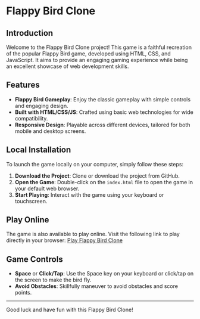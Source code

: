 # Flappy Bird Clone

## Introduction

Welcome to the Flappy Bird Clone project! This game is a faithful recreation of the popular Flappy Bird game, developed using HTML, CSS, and JavaScript. It aims to provide an engaging gaming experience while being an excellent showcase of web development skills.

## Features

- **Flappy Bird Gameplay**: Enjoy the classic gameplay with simple controls and engaging design.
- **Built with HTML/CSS/JS**: Crafted using basic web technologies for wide compatibility.
- **Responsive Design**: Playable across different devices, tailored for both mobile and desktop screens.

## Local Installation

To launch the game locally on your computer, simply follow these steps:

1. **Download the Project**: Clone or download the project from GitHub.
2. **Open the Game**: Double-click on the `index.html` file to open the game in your default web browser.
3. **Start Playing**: Interact with the game using your keyboard or touchscreen.

## Play Online

The game is also available to play online. Visit the following link to play directly in your browser: [Play Flappy Bird Clone](https://ramamonjizafyando.github.io/WEEKLY_DECEMBER_DEV_5/)

## Game Controls

- **Space** or **Click/Tap**: Use the Space key on your keyboard or click/tap on the screen to make the bird fly.
- **Avoid Obstacles**: Skillfully maneuver to avoid obstacles and score points.

---

Good luck and have fun with this Flappy Bird Clone!
